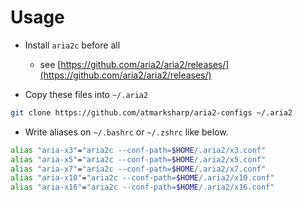 # Usage

- Install `aria2c` before all

  - see [https://github.com/aria2/aria2/releases/](https://github.com/aria2/aria2/releases/)

- Copy these files into `~/.aria2`

```bash
git clone https://github.com/atmarksharp/aria2-configs ~/.aria2
```

- Write aliases on `~/.bashrc` or `~/.zshrc` like below.

```bash
alias "aria-x3"="aria2c --conf-path=$HOME/.aria2/x3.conf"
alias "aria-x5"="aria2c --conf-path=$HOME/.aria2/x5.conf"
alias "aria-x7"="aria2c --conf-path=$HOME/.aria2/x7.conf"
alias "aria-x10"="aria2c --conf-path=$HOME/.aria2/x10.conf"
alias "aria-x16"="aria2c --conf-path=$HOME/.aria2/x16.conf"
```
